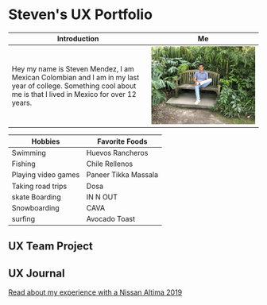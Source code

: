 #  Steven's UX Portfolio

 | Introduction |   Me
 | ----------- | ----------------
 | Hey my name is Steven Mendez, I am Mexican Colombian and I am in my last year of college. Something cool about me is that I lived in Mexico for over 12 years.| <img src="assets/steven.JPG" alt="drawing"/> |


| Hobbies     |  Favorite Foods
| ----------- | ----------------
| Swimming    | Huevos Rancheros
| Fishing     | Chile Rellenos
| Playing video games | Paneer Tikka Massala
| Taking road trips | Dosa
| skate Boarding | IN N OUT
| Snowboarding | CAVA
| surfing | Avocado Toast

## UX Team Project


## UX Journal

[Read about my experience with a Nissan Altima 2019](j01/)
